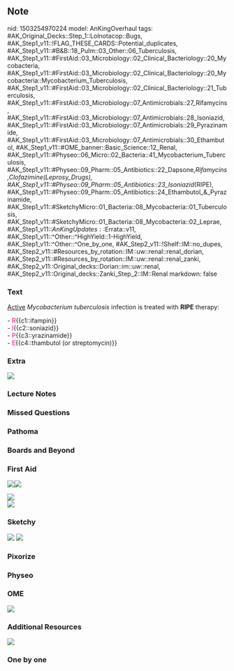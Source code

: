 ## Note
nid: 1503254970224
model: AnKingOverhaul
tags: #AK_Original_Decks::Step_1::Lolnotacop::Bugs, #AK_Step1_v11::!FLAG_THESE_CARDS::Potential_duplicates, #AK_Step1_v11::#B&B::18_Pulm::03_Other::06_Tuberculosis, #AK_Step1_v11::#FirstAid::03_Microbiology::02_Clinical_Bacteriology::20_Mycobacteria, #AK_Step1_v11::#FirstAid::03_Microbiology::02_Clinical_Bacteriology::20_Mycobacteria::Mycobacterium_Tuberculosis, #AK_Step1_v11::#FirstAid::03_Microbiology::02_Clinical_Bacteriology::21_Tuberculosis, #AK_Step1_v11::#FirstAid::03_Microbiology::07_Antimicrobials::27_Rifamycins, #AK_Step1_v11::#FirstAid::03_Microbiology::07_Antimicrobials::28_Isoniazid, #AK_Step1_v11::#FirstAid::03_Microbiology::07_Antimicrobials::29_Pyrazinamide, #AK_Step1_v11::#FirstAid::03_Microbiology::07_Antimicrobials::30_Ethambutol, #AK_Step1_v11::#OME_banner::Basic_Science::12_Renal, #AK_Step1_v11::#Physeo::06_Micro::02_Bacteria::41_Mycobacterium_Tuberculosis, #AK_Step1_v11::#Physeo::09_Pharm::05_Antibiotics::22_Dapsone,_Rifamycins,_Clofazimine_(Leprosy_Drugs), #AK_Step1_v11::#Physeo::09_Pharm::05_Antibiotics::23_Isoniazid_(RIPE), #AK_Step1_v11::#Physeo::09_Pharm::05_Antibiotics::24_Ethambutol_&_Pyrazinamide, #AK_Step1_v11::#SketchyMicro::01_Bacteria::08_Mycobacteria::01_Tuberculosis, #AK_Step1_v11::#SketchyMicro::01_Bacteria::08_Mycobacteria::02_Leprae, #AK_Step1_v11::$AnKingUpdates::$Errata::v11, #AK_Step1_v11::^Other::^HighYield::1-HighYield, #AK_Step1_v11::^Other::^One_by_one, #AK_Step2_v11::!Shelf::IM::no_dupes, #AK_Step2_v11::#Resources_by_rotation::IM::uw::renal::renal_dorian, #AK_Step2_v11::#Resources_by_rotation::IM::uw::renal::renal_zanki, #AK_Step2_v11::Original_decks::Dorian::im::uw::renal, #AK_Step2_v11::Original_decks::Zanki_Step_2::IM::Renal
markdown: false

### Text
<u>Active</u> <i>Mycobacterium tuberculosis</i> infection is
treated with <b>RIPE</b> therapy:
<div>
  - <span style="color: rgb(252, 2, 128);">R</span>{{c1::ifampin}}
</div>
<div>
  - <span style="color: rgb(252, 2, 128);">I</span>{{c2::soniazid}}
</div>
<div>
  - <span style=
  "color: rgb(252, 2, 128);">P</span>{{c3::yrazinamide}}
</div>
<div>
  - <span style="color: rgb(252, 2, 128);">E</span>{{c4::thambutol
  (or streptomycin)}}
</div>

### Extra
<img src="ripe.png">

### Lecture Notes


### Missed Questions


### Pathoma


### Boards and Beyond


### First Aid
<img src="paste-72116795867139.jpg"><img src=
"paste-126869038956547.jpg">
<div><img src="paste-21582210662403%20(1).jpg"></div>
<div>
  <div><img src="paste-69591355097091.jpg"></div>
</div>

### Sketchy
<img src="paste-160099200925699.jpg"> <img src=
"paste-8b4ff0171c372f99690592ea14e09e31e3c5f348.png">

### Pixorize


### Physeo


### OME
<div class="ome-widget">
  <a href="https://onlinemeded.org/spa/renal?ref=anki"><img src=
  "_OME_AnkiFlashcards_Topic_6.png"></a>
</div>

### Additional Resources
<img src="paste-d2935a9735187a32ceb00de8c7841ca386a3d800.png">

### One by one

